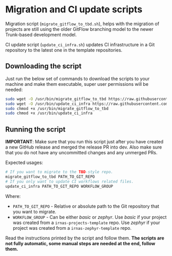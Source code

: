 # Migration and CI update scripts

Migration script (`migrate_gitflow_to_tbd.sh`), helps with the migration of
projects are still using the older GitFlow branching model to the newer
Trunk-based development model.

CI update script (`update_ci_infra.sh`) updates CI infrastructure in a Git
repository to the latest one in the template repositories.

## Downloading the script

Just run the below set of commands to download the scripts to your machine and
make them executable, super user permissions will be needed:

```bash
sudo wget -O /usr/bin/migrate_gitflow_to_tbd https://raw.githubusercontent.com/IRNAS/irnas-workflows-software/main/migration_script/migrate_gitflow_to_tbd.sh
sudo wget -O /usr/bin/update_ci_infra https://raw.githubusercontent.com/IRNAS/irnas-workflows-software/main/migration_script/update_ci_infra.sh
sudo chmod +x /usr/bin/migrate_gitflow_to_tbd
sudo chmod +x /usr/bin/update_ci_infra
```

## Running the script

**IMPORTANT**: Make sure that you run this script just after you have created a
new GitHub release and merged the release PR into dev. Also make sure that you
do not have any uncommitted changes and any unmerged PRs.

Expected usages:

```bash
# If you want to migrate to the TBD-style repo.
migrate_gitflow_to_tbd PATH_TO_GIT_REPO
# If you only want to update CI workflows related files.
update_ci_infra PATH_TO_GIT_REPO WORKFLOW_GROUP
```

Where:

- `PATH_TO_GIT_REPO` - Relative or absolute path to the Git repository that you
  want to migrate.
- `WORKFLOW_GROUP` - Can be either _basic_ or _zephyr_. Use _basic_ if your
  project was created from a `irnas-projects-template` repo. Use _zephyr_ if
  your project was created from a `irnas-zephyr-template` repo.

Read the instructions printed by the script and follow them. **The scripts are
not fully automatic, some manual steps are needed at the end, follow them.**
